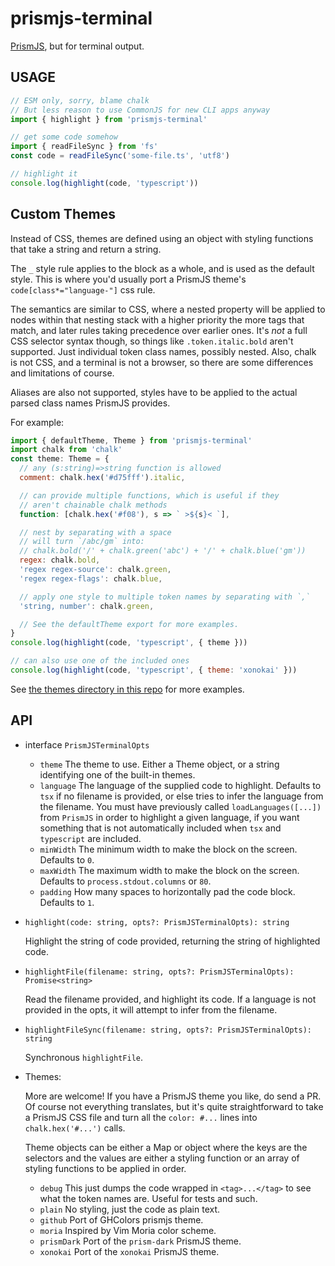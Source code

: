 # prismjs-terminal

[PrismJS](https://prismjs.com), but for terminal output.

## USAGE

```js
// ESM only, sorry, blame chalk
// But less reason to use CommonJS for new CLI apps anyway
import { highlight } from 'prismjs-terminal'

// get some code somehow
import { readFileSync } from 'fs'
const code = readFileSync('some-file.ts', 'utf8')

// highlight it
console.log(highlight(code, 'typescript'))
```

## Custom Themes

Instead of CSS, themes are defined using an object with
styling functions that take a string and return a string.

The `_` style rule applies to the block as a whole, and is used
as the default style. This is where you'd usually port a PrismJS
theme's `code[class*="language-"]` css rule.

The semantics are similar to CSS, where a nested property will be
applied to nodes within that nesting stack with a higher
priority the more tags that match, and later rules taking
precedence over earlier ones. It's _not_ a full CSS selector
syntax though, so things like `.token.italic.bold` aren't
supported. Just individual token class names, possibly nested.
Also, chalk is not CSS, and a terminal is not a browser, so
there are some differences and limitations of course.

Aliases are also not supported, styles have to be applied to the
actual parsed class names PrismJS provides.

For example:

```js
import { defaultTheme, Theme } from 'prismjs-terminal'
import chalk from 'chalk'
const theme: Theme = {
  // any (s:string)=>string function is allowed
  comment: chalk.hex('#d75fff').italic,

  // can provide multiple functions, which is useful if they
  // aren't chainable chalk methods
  function: [chalk.hex('#f08'), s => ` >${s}< `],

  // nest by separating with a space
  // will turn `/abc/gm` into:
  // chalk.bold('/' + chalk.green('abc') + '/' + chalk.blue('gm'))
  regex: chalk.bold,
  'regex regex-source': chalk.green,
  'regex regex-flags': chalk.blue,

  // apply one style to multiple token names by separating with `,`
  'string, number': chalk.green,

  // See the defaultTheme export for more examples.
}
console.log(highlight(code, 'typescript', { theme }))

// can also use one of the included ones
console.log(highlight(code, 'typescript', { theme: 'xonokai' }))
```

See [the themes directory in this repo](./themes) for more
examples.

## API

- interface `PrismJSTerminalOpts`

  - `theme` The theme to use. Either a Theme object, or a
    string identifying one of the built-in themes.
  - `language` The language of the supplied code to highlight.
    Defaults to `tsx` if no filename is provided, or else
    tries to infer the language from the filename. You must
    have previously called `loadLanguages([...])` from
    `PrismJS` in order to highlight a given language, if you
    want something that is not automatically included when
    `tsx` and `typescript` are included.
  - `minWidth` The minimum width to make the block on the
    screen. Defaults to `0`.
  - `maxWidth` The maximum width to make the block on the
    screen. Defaults to `process.stdout.columns` or `80`.
  - `padding` How many spaces to horizontally pad the code
    block. Defaults to `1`.

- `highlight(code: string, opts?: PrismJSTerminalOpts): string`

  Highlight the string of code provided, returning the string of
  highlighted code.

- `highlightFile(filename: string, opts?: PrismJSTerminalOpts): Promise<string>`

  Read the filename provided, and highlight its code. If a
  language is not provided in the opts, it will attempt to infer
  from the filename.

- `highlightFileSync(filename: string, opts?: PrismJSTerminalOpts): string`

  Synchronous `highlightFile`.

- Themes:

  More are welcome! If you have a PrismJS theme you like, do
  send a PR. Of course not everything translates, but it's quite
  straightforward to take a PrismJS CSS file and turn all the
  `color: #...` lines into `chalk.hex('#...')` calls.

  Theme objects can be either a Map or object where the keys are
  the selectors and the values are either a styling function or
  an array of styling functions to be applied in order.

  - `debug` This just dumps the code wrapped in `<tag>...</tag>`
    to see what the token names are. Useful for tests and such.
  - `plain` No styling, just the code as plain text.
  - `github` Port of GHColors prismjs theme.
  - `moria` Inspired by Vim Moria color scheme.
  - `prismDark` Port of the `prism-dark` PrismJS theme.
  - `xonokai` Port of the `xonokai` PrismJS theme.
